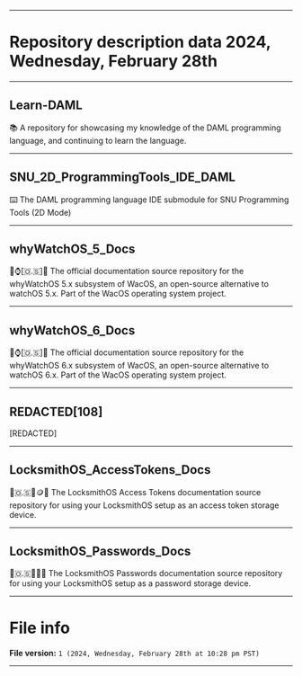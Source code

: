 
***

# Repository description data 2024, Wednesday, February 28th

---

## Learn-DAML

📚️ A repository for showcasing my knowledge of the DAML programming language, and continuing to learn the language.

---

## SNU_2D_ProgrammingTools_IDE_DAML

⌨️ The DAML programming language IDE submodule for SNU Programming Tools (2D Mode) 

---

## whyWatchOS_5_Docs

🍏️⌚️[🇴.🇸]📖️ The official documentation source repository for the whyWatchOS 5.x subsystem of WacOS, an open-source alternative to watchOS 5.x. Part of the WacOS operating system project. 

---

## whyWatchOS_6_Docs

🍏️⌚️[🇴.🇸]📖️ The official documentation source repository for the whyWatchOS 6.x subsystem of WacOS, an open-source alternative to watchOS 6.x. Part of the WacOS operating system project. 

---

## REDACTED[108]

[REDACTED]

---

## LocksmithOS_AccessTokens_Docs

🔐️🇴.🇸🔑️🪙️📖️ The LocksmithOS Access Tokens documentation source repository for using your LocksmithOS setup as an access token storage device.

---

## LocksmithOS_Passwords_Docs

🔐️🇴.🇸🔑️🚪️📖️ The LocksmithOS Passwords documentation source repository for using your LocksmithOS setup as a password storage device.

***

# File info

**File version:** `1 (2024, Wednesday, February 28th at 10:28 pm PST)`

***

